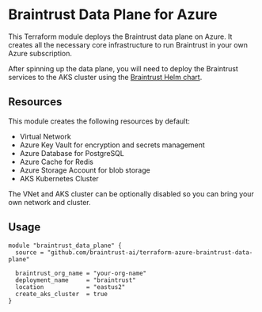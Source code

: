 # Braintrust Data Plane for Azure

This Terraform module deploys the Braintrust data plane on Azure. It creates all the necessary core infrastructure to run Braintrust in your own Azure subscription.

After spinning up the data plane, you will need to deploy the Braintrust services to the AKS cluster using the [Braintrust Helm chart](https://github.com/braintrustdata/helm/tree/main/braintrust).

## Resources

This module creates the following resources by default:
- Virtual Network
- Azure Key Vault for encryption and secrets management
- Azure Database for PostgreSQL
- Azure Cache for Redis
- Azure Storage Account for blob storage
- AKS Kubernetes Cluster

The VNet and AKS cluster can be optionally disabled so you can bring your own network and cluster.

## Usage

```hcl
module "braintrust_data_plane" {
  source = "github.com/braintrust-ai/terraform-azure-braintrust-data-plane"

  braintrust_org_name = "your-org-name"
  deployment_name     = "braintrust"
  location            = "eastus2"
  create_aks_cluster  = true
}
```

